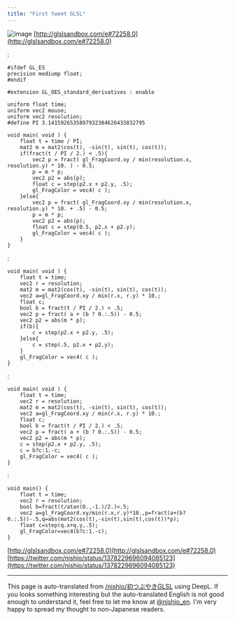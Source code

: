 ```yaml
---
title: "First tweet GLSL"
---
```


![image](https://gyazo.com/88943837591a00a7cca1196a898ac04f/thumb/1000)
[http://glslsandbox.com/e#72258.0](http://glslsandbox.com/e#72258.0)

:

```
#ifdef GL_ES
precision mediump float;
#endif

#extension GL_OES_standard_derivatives : enable

uniform float time;
uniform vec2 mouse;
uniform vec2 resolution;
#define PI 3.1415926535897932384626433832795

void main( void ) {
	float t = time / PI;
	mat2 m = mat2(cos(t), -sin(t), sin(t), cos(t));
	if(fract(t / PI / 2.) < .5){
		vec2 p = fract( gl_FragCoord.xy / min(resolution.x, resolution.y) * 10. ) - 0.5;
		p = m * p;
		vec2 p2 = abs(p);
		float c = step(p2.x + p2.y, .5);
		gl_FragColor = vec4( c );
	}else{	
		vec2 p = fract( gl_FragCoord.xy / min(resolution.x, resolution.y) * 10. + .5) - 0.5;
		p = m * p;
		vec2 p2 = abs(p);
		float c = step(0.5, p2.x + p2.y);
		gl_FragColor = vec4( c );
	}
}
```


:

```
void main( void ) {
	float t = time;
	vec2 r = resolution;
	mat2 m = mat2(cos(t), -sin(t), sin(t), cos(t));
	vec2 a=gl_FragCoord.xy / min(r.x, r.y) * 10.;
	float c;
	bool b = fract(t / PI / 2.) < .5;
	vec2 p = fract( a + (b ? 0.:.5)) - 0.5;
	vec2 p2 = abs(m * p);
	if(b){
		c = step(p2.x + p2.y, .5);
	}else{	
		c = step(.5, p2.x + p2.y);
	}
	gl_FragColor = vec4( c );
}
```


:

```
void main( void ) {
	float t = time;
	vec2 r = resolution;
	mat2 m = mat2(cos(t), -sin(t), sin(t), cos(t));
	vec2 a=gl_FragCoord.xy / min(r.x, r.y) * 10.;
	float c;
	bool b = fract(t / PI / 2.) < .5;
	vec2 p = fract( a + (b ? 0.:.5)) - 0.5;
	vec2 p2 = abs(m * p);
	c = step(p2.x + p2.y, .5);
	c = b?c:1.-c;
	gl_FragColor = vec4( c );
}
```


:

```
void main() {
	float t = time;
	vec2 r = resolution;
	bool b=fract(t/atan(0.,-1.)/2.)<.5;
	vec2 a=gl_FragCoord.xy/min(r.x,r.y)*10.,p=fract(a+(b?0.:.5))-.5,q=abs(mat2(cos(t),-sin(t),sin(t),cos(t))*p);
	float c=step(q.x+q.y,.5);
	gl_FragColor=vec4(b?c:1.-c);
}
```


[http://glslsandbox.com/e#72258.0](http://glslsandbox.com/e#72258.0)
[https://twitter.com/nishio/status/1378229696094085123](https://twitter.com/nishio/status/1378229696094085123)

---
This page is auto-translated from [/nishio/初つぶやきGLSL](https://scrapbox.io/nishio/初つぶやきGLSL) using DeepL. If you looks something interesting but the auto-translated English is not good enough to understand it, feel free to let me know at [@nishio_en](https://twitter.com/nishio_en). I'm very happy to spread my thought to non-Japanese readers.